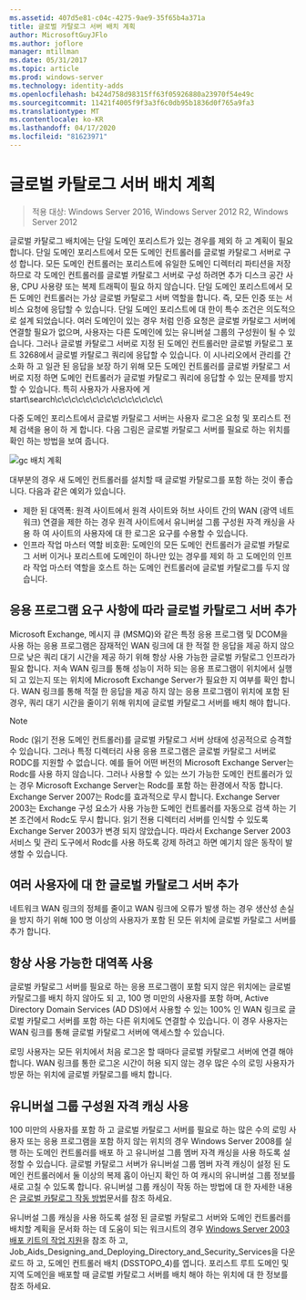 ```yaml
---
ms.assetid: 407d5e81-c04c-4275-9ae9-35f65b4a371a
title: 글로벌 카탈로그 서버 배치 계획
author: MicrosoftGuyJFlo
ms.author: joflore
manager: mtillman
ms.date: 05/31/2017
ms.topic: article
ms.prod: windows-server
ms.technology: identity-adds
ms.openlocfilehash: b424d758d98315ff63f05926880a23970f54e49c
ms.sourcegitcommit: 11421f4005f9f3a3f6c0db95b1836d0f765a9fa3
ms.translationtype: MT
ms.contentlocale: ko-KR
ms.lasthandoff: 04/17/2020
ms.locfileid: "81623971"
---
```

# <a name="planning-global-catalog-server-placement"></a>글로벌 카탈로그 서버 배치 계획

> 적용 대상: Windows Server 2016, Windows Server 2012 R2, Windows Server 2012

글로벌 카탈로그 배치에는 단일 도메인 포리스트가 있는 경우를 제외 하 고 계획이 필요 합니다. 단일 도메인 포리스트에서 모든 도메인 컨트롤러를 글로벌 카탈로그 서버로 구성 합니다. 모든 도메인 컨트롤러는 포리스트에 유일한 도메인 디렉터리 파티션을 저장 하므로 각 도메인 컨트롤러를 글로벌 카탈로그 서버로 구성 하려면 추가 디스크 공간 사용, CPU 사용량 또는 복제 트래픽이 필요 하지 않습니다. 단일 도메인 포리스트에서 모든 도메인 컨트롤러는 가상 글로벌 카탈로그 서버 역할을 합니다. 즉, 모든 인증 또는 서비스 요청에 응답할 수 있습니다. 단일 도메인 포리스트에 대 한이 특수 조건은 의도적으로 설계 되었습니다. 여러 도메인이 있는 경우 처럼 인증 요청은 글로벌 카탈로그 서버에 연결할 필요가 없으며, 사용자는 다른 도메인에 있는 유니버설 그룹의 구성원이 될 수 있습니다. 그러나 글로벌 카탈로그 서버로 지정 된 도메인 컨트롤러만 글로벌 카탈로그 포트 3268에서 글로벌 카탈로그 쿼리에 응답할 수 있습니다. 이 시나리오에서 관리를 간소화 하 고 일관 된 응답을 보장 하기 위해 모든 도메인 컨트롤러를 글로벌 카탈로그 서버로 지정 하면 도메인 컨트롤러가 글로벌 카탈로그 쿼리에 응답할 수 있는 문제를 방지할 수 있습니다. 특히 사용자가 사용자에 게 start\search\\c\c\c\c\c\c\c\c\c\c\c\c\c\c\c\

다중 도메인 포리스트에서 글로벌 카탈로그 서버는 사용자 로그온 요청 및 포리스트 전체 검색을 용이 하 게 합니다. 다음 그림은 글로벌 카탈로그 서버를 필요로 하는 위치를 확인 하는 방법을 보여 줍니다.

![gc 배치 계획](media/Planning-Global-Catalog-Server-Placement/8fc4777c-47b6-4ee7-b8ad-a04e7c5ee67f.gif)

대부분의 경우 새 도메인 컨트롤러를 설치할 때 글로벌 카탈로그를 포함 하는 것이 좋습니다. 다음과 같은 예외가 있습니다.

- 제한 된 대역폭: 원격 사이트에서 원격 사이트와 허브 사이트 간의 WAN (광역 네트워크) 연결을 제한 하는 경우 원격 사이트에서 유니버설 그룹 구성원 자격 캐싱을 사용 하 여 사이트의 사용자에 대 한 로그온 요구를 수용할 수 있습니다.
- 인프라 작업 마스터 역할 비호환: 도메인의 모든 도메인 컨트롤러가 글로벌 카탈로그 서버 이거나 포리스트에 도메인이 하나만 있는 경우를 제외 하 고 도메인의 인프라 작업 마스터 역할을 호스트 하는 도메인 컨트롤러에 글로벌 카탈로그를 두지 않습니다.

## <a name="adding-global-catalog-servers-based-on-application-requirements"></a>응용 프로그램 요구 사항에 따라 글로벌 카탈로그 서버 추가

Microsoft Exchange, 메시지 큐 (MSMQ)와 같은 특정 응용 프로그램 및 DCOM을 사용 하는 응용 프로그램은 잠재적인 WAN 링크에 대 한 적절 한 응답을 제공 하지 않으므로 낮은 쿼리 대기 시간을 제공 하기 위해 항상 사용 가능한 글로벌 카탈로그 인프라가 필요 합니다. 저속 WAN 링크를 통해 성능이 저하 되는 응용 프로그램이 위치에서 실행 되 고 있는지 또는 위치에 Microsoft Exchange Server가 필요한 지 여부를 확인 합니다. WAN 링크를 통해 적절 한 응답을 제공 하지 않는 응용 프로그램이 위치에 포함 된 경우, 쿼리 대기 시간을 줄이기 위해 위치에 글로벌 카탈로그 서버를 배치 해야 합니다.

> [!NOTE]
> Rodc (읽기 전용 도메인 컨트롤러)를 글로벌 카탈로그 서버 상태에 성공적으로 승격할 수 있습니다. 그러나 특정 디렉터리 사용 응용 프로그램은 글로벌 카탈로그 서버로 RODC를 지원할 수 없습니다. 예를 들어 어떤 버전의 Microsoft Exchange Server는 Rodc를 사용 하지 않습니다. 그러나 사용할 수 있는 쓰기 가능한 도메인 컨트롤러가 있는 경우 Microsoft Exchange Server는 Rodc를 포함 하는 환경에서 작동 합니다. Exchange Server 2007는 Rodc를 효과적으로 무시 합니다. Exchange Server 2003는 Exchange 구성 요소가 사용 가능한 도메인 컨트롤러를 자동으로 검색 하는 기본 조건에서 Rodc도 무시 합니다. 읽기 전용 디렉터리 서버를 인식할 수 있도록 Exchange Server 2003가 변경 되지 않았습니다. 따라서 Exchange Server 2003 서비스 및 관리 도구에서 Rodc를 사용 하도록 강제 하려고 하면 예기치 않은 동작이 발생할 수 있습니다.

## <a name="adding-global-catalog-servers-for-a-large-number-of-users"></a>여러 사용자에 대 한 글로벌 카탈로그 서버 추가

네트워크 WAN 링크의 정체를 줄이고 WAN 링크에 오류가 발생 하는 경우 생산성 손실을 방지 하기 위해 100 명 이상의 사용자가 포함 된 모든 위치에 글로벌 카탈로그 서버를 추가 합니다.

## <a name="using-highly-available-bandwidth"></a>항상 사용 가능한 대역폭 사용

글로벌 카탈로그 서버를 필요로 하는 응용 프로그램이 포함 되지 않은 위치에는 글로벌 카탈로그를 배치 하지 않아도 되 고, 100 명 미만의 사용자를 포함 하며, Active Directory Domain Services (AD DS)에서 사용할 수 있는 100% 인 WAN 링크로 글로벌 카탈로그 서버를 포함 하는 다른 위치에도 연결할 수 있습니다. 이 경우 사용자는 WAN 링크를 통해 글로벌 카탈로그 서버에 액세스할 수 있습니다.

로밍 사용자는 모든 위치에서 처음 로그온 할 때마다 글로벌 카탈로그 서버에 연결 해야 합니다. WAN 링크를 통한 로그온 시간이 허용 되지 않는 경우 많은 수의 로밍 사용자가 방문 하는 위치에 글로벌 카탈로그를 배치 합니다.

## <a name="enabling-universal-group-membership-caching"></a>유니버설 그룹 구성원 자격 캐싱 사용

100 미만의 사용자를 포함 하 고 글로벌 카탈로그 서버를 필요로 하는 많은 수의 로밍 사용자 또는 응용 프로그램을 포함 하지 않는 위치의 경우 Windows Server 2008를 실행 하는 도메인 컨트롤러를 배포 하 고 유니버설 그룹 멤버 자격 캐싱을 사용 하도록 설정할 수 있습니다. 글로벌 카탈로그 서버가 유니버설 그룹 멤버 자격 캐싱이 설정 된 도메인 컨트롤러에서 둘 이상의 복제 홉이 아닌지 확인 하 여 캐시의 유니버설 그룹 정보를 새로 고칠 수 있도록 합니다. 유니버설 그룹 캐싱이 작동 하는 방법에 대 한 자세한 내용은 [글로벌 카탈로그 작동 방법](https://docs.microsoft.com/previous-versions/windows/it-pro/windows-server-2003/cc737410(v=ws.10))문서를 참조 하세요.

유니버설 그룹 캐싱을 사용 하도록 설정 된 글로벌 카탈로그 서버와 도메인 컨트롤러를 배치할 계획을 문서화 하는 데 도움이 되는 워크시트의 경우 [Windows Server 2003 배포 키트의 작업 지원](https://microsoft.com/download/details.aspx?id=9608)을 참조 하 고, Job_Aids_Designing_and_Deploying_Directory_and_Security_Services을 다운로드 하 고, 도메인 컨트롤러 배치 (DSSTOPO_4)를 엽니다. 포리스트 루트 도메인 및 지역 도메인을 배포할 때 글로벌 카탈로그 서버를 배치 해야 하는 위치에 대 한 정보를 참조 하세요.
